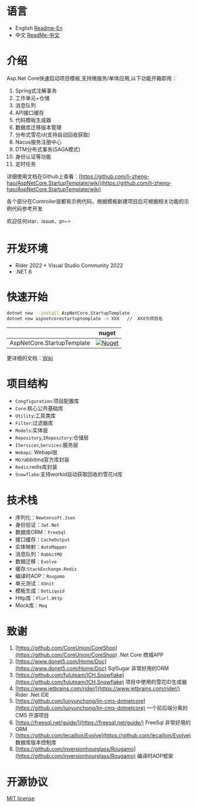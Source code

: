 # 语言

- English [Readme-En](./README-EN.md)
- 中文 [ReadMe-中文](./README.md)

# 介绍

  Asp.Net Core快速启动项目模板,支持微服务/单体应用,以下功能开箱即用：

1. Spring式注解事务
2. 工作单元+仓储
3. 消息队列
4. API接口缓存
5. 代码模板生成器
6. 数据库迁移版本管理
7. 分布式雪花id(支持自动回收获取)
8. Nacos服务注册中心
9. DTM分布式事务(SAGA模式)
10. 身份认证等功能
11. 定时任务

详细使用文档在Github上查看：[https://github.com/li-zheng-hao/AspNetCore.StartupTemplate/wiki](https://github.com/li-zheng-hao/AspNetCore.StartupTemplate/wiki)

各个部分在Controller层都有示例代码，根据模板新建项目后可根据相关功能的示例代码参考开发

欢迎任何star、issue、pr~⭐

#  开发环境

- Rider 2022 + Visual Studio Community 2022
- .NET 6

# 快速开始

```sh
dotnet new --install AspNetCore.StartupTemplate
dotnet new aspnetcorestartuptemplate -n XXX   //  XXX为项目名
```

|                            | nuget                                                        |
| -------------------------- | ------------------------------------------------------------ |
| AspNetCore.StartupTemplate | [![Nuget](https://img.shields.io/nuget/dt/AspNetCore.StartupTemplate)](https://www.nuget.org/packages/AspNetCore.StartupTemplate) |

更详细的文档：[Wiki](https://github.com/li-zheng-hao/AspNetCore.StartupTemplate/wiki)

# 项目结构

- `Congfiguration`:项目配置库
- `Core`:核心公共基础库
- `Utility`:工具类库
- `Filter`:过滤器库
- `Models`:实体层
- `Repository`,`IRepository`:仓储层
- `IServices`,`Services`:服务层
- `Webapi`: Webapi层
- `MQ`:rabbitmq官方库封装
- `Redis`:redis库封装
- `Snowflake`:支持workid自动获取回收的雪花id库

# 技术栈

- 序列化：`Newtonsoft.Json`
- 身份验证：`Jwt.Net`
- 数据库ORM：`FreeSql`
- 接口缓存：`CacheOutput`
- 实体映射：`AutoMapper`
- 消息队列：`RabbitMQ`
- 数据迁移：`Evolve`
- 缓存:`StackExchange.Redis`
- 编译时AOP：`Rougamo`
- 单元测试：`XUnit`
- 模板生成：`DotLiquid`
- Http库：`Flurl.Http`
- Mock库：`Moq`

# 致谢

1. [https://github.com/CoreUnion/CoreShop](https://github.com/CoreUnion/CoreShop) .Net Core 商城APP
2. [https://www.donet5.com/Home/Doc](https://www.donet5.com/Home/Doc) SqlSugar 非常好用的ORM
3. [https://github.com/fuluteam/ICH.Snowflake](https://github.com/fuluteam/ICH.Snowflake) 项目中使用的雪花ID生成器
4. [https://www.jetbrains.com/rider/](https://www.jetbrains.com/rider/) Rider .Net IDE
5. [https://github.com/luoyunchong/lin-cms-dotnetcore](https://github.com/luoyunchong/lin-cms-dotnetcore) 一个前后端分离的 CMS 开源项目
6. [https://freesql.net/guide/](https://freesql.net/guide/) FreeSql 非常好用的ORM
7. [https://github.com/lecaillon/Evolve](https://github.com/lecaillon/Evolve) 数据库版本控制库
8. [https://github.com/inversionhourglass/Rougamo](https://github.com/inversionhourglass/Rougamo) 编译时AOP框架

# 开源协议

[MIT license](https://github.com/li-zheng-hao/AspNetCore.StartupTemplate/blob/main/LICENSE)